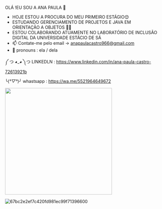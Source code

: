 OLÁ !EU SOU  A ANA PAULA 👋

- HOJE ESTOU A PROCURA DO  MEU PRIMEIRO ESTÁGIO😊 
- ESTUDANDO GERENCIAMENTO DE PROJETOS E JAVA EM ORIENTAÇÃO A OBJETOS 👩‍💻
- ESTOU COLABORANDO ATUAMENTE NO LABORATÓRIO DE INCLUSÃO DIGITAL DA UNIVERSIDADE ESTÁCIO DE SÁ
- 📫 Contate-me pelo email -> anapaulacastro966@gmail.com
-   👩 pronouns : ela / dela

༼ つ ◕_◕ ༽つ LINKEDLN : https://www.linkedin.com/in/ana-paula-castro-72613921b


╰(*°▽°*)╯ whastsapp : https://wa.me/5521964649672




<img src="https://github-readme-stats.vercel.app/api?username=Anadevbycode&theme=radical" width="350"/>              









![67bc2e2ef7c420fd981ec99f71396600 ](https://user-images.githubusercontent.com/101351761/166745098-339361dd-625f-4a43-b820-e27282f941f4.gif)




                            









                                                             



                                              


     
     
     
    





























































































































































































































































































































































































































































































































































